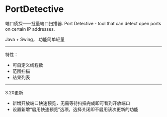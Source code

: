 ﻿# PortDetective
端口侦探——批量端口扫描器. Port Detective - tool that can detect open ports on certain IP addresses. 

Java + Swing， 功能简单轻量

---

特性：
- 可自定义线程数
- 范围扫描
- 结果列表

---

3.20更新

- 新增开放端口快速预览，无需等待扫描完成即可看到开放端口
- 设置新增“启用快速预览”选项，选择关闭即不启用该次更新的功能

